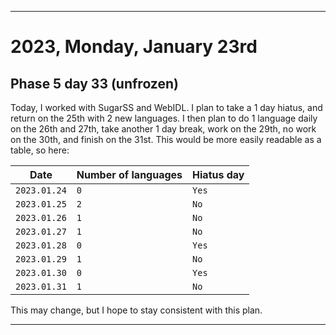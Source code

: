 
***

# 2023, Monday, January 23rd

## Phase 5 day 33 (unfrozen)

Today, I worked with SugarSS and WebIDL. I plan to take a 1 day hiatus, and return on the 25th with 2 new languages. I then plan to do 1 language daily on the 26th and 27th, take another 1 day break, work on the 29th, no work on the 30th, and finish on the 31st. This would be more easily readable as a table, so here:

| Date | Number of languages | Hiatus day |
|---|---|---|
| `2023.01.24` | `0` | `Yes` |
| `2023.01.25` | `2` | `No` |
| `2023.01.26` | `1` | `No` |
| `2023.01.27` | `1` | `No` |
| `2023.01.28` | `0` | `Yes` |
| `2023.01.29` | `1` | `No` |
| `2023.01.30` | `0` | `Yes` |
| `2023.01.31` | `1` | `No` |

This may change, but I hope to stay consistent with this plan.

<!-- Today wasn't planned to be a development day for new repositories. I am taking a temporary break from it to work on other projects. If I can gather more languages, I might start phase 4 (2022) earlier. <!-- Work is being done to get the [`Learn`](https://github.com/seanpm2001/Learn/) repository back up to date, as I couldn't keep up in the last 3 days of phase 3 of 2022. The current phase finished yesterday (2022, Tuesday, November 29th) new repositories are expected to start being created at an unknown time in 2022 December. !--> 

<!-- This is the end of phase 4 (2022) of the acceleration project for `seanpm2001/Learn`. !-->

***
